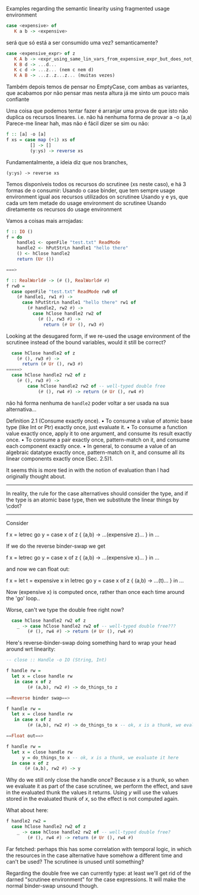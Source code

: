 Examples regarding the semantic linearity using fragmented usage environment

```haskell
case <expensive> of
   K a b -> <expensive>
```
será que <expensive> só está a ser consumido uma vez?
semanticamente?


```haskell
case <expensive_expr> of z
   K A b -> <expr_using_same_lin_vars_from_expensive_expr_but_does_not_use_b>
   K B d -> ...d...
   K c d -> ...z... (nem c nem d)
   K A B -> ...z..z...z... (muitas vezes)
```
Também depois temos de pensar no EmptyCase, com ambas as variantes, que acabamos por não pensar mas nesta altura já me sinto um pouco mais confiante

Uma coisa que podemos tentar fazer é arranjar uma prova de que isto não duplica os recursos lineares.
i.e. não há nenhuma forma de provar a -o (a,a)
Parece-me linear hah, mas não é fácil dizer se sim ou não:

```haskell
f :: [a] -o [a]
f xs = case map (+1) xs of
         [] -> []
         (y:ys) -> reverse xs
```

Fundamentalmente, a ideia diz que nos branches,
```
(y:ys) -> reverse xs
```
Temos disponíveis todos os recursos do scrutinee (xs neste caso), e há 3 formas de o consumir:
Usando o case binder, que tem sempre usage environment igual aos recursos utilizados on scrutinee
Usando y e ys, que cada um tem metade do usage environment do scrutinee
Usando diretamente os recursos do usage environment


Vamos a coisas mais arrojadas:

```haskell
f :: IO ()
f = do
    handle1 <- openFile "test.txt" ReadMode
    handle2 <- hPutStrLn handle1 "hello there"
    () <- hClose handle2
    return (Ur ())

===>

f :: RealWorld# -> (# (), RealWorld# #)
f rw0 =
  case openFile "test.txt" ReadMode rw0 of
    (# handle1, rw1 #) ->
      case hPutStrLn handle1 "hello there" rw1 of
        (# handle2, rw2 #) ->
          case hClose handle2 rw2 of
            (# (), rw3 #) ->
              return (# Ur (), rw3 #)
```
Looking at the desugared form, if we re-used the usage environment of the
scrutinee instead of the bound variables, would it still be correct?

```haskell
  case hClose handle2 of z
    (# (), rw3 #) ->
      return (# Ur (), rw3 #)
=====>
  case hClose handle2 rw2 of z
    (# (), rw3 #) ->
        case hClose handle2 rw2 of -- well-typed double free
            (# (), rw4 #) -> return (# Ur (), rw4 #)
```

não há forma nenhuma de `handle2` poder voltar a ser usada na sua alternativa...


Definition 2.1 (Consume exactly once).
• To consume a value of atomic base type (like Int or Ptr) exactly once, just evaluate it.
• To consume a function value exactly once, apply it to one argument, and consume its result
exactly once.
• To consume a pair exactly once, pattern-match on it, and consume each component exactly
once.
• In general, to consume a value of an algebraic datatype exactly once, pattern-match on it,
and consume all its linear components exactly once (Sec. 2.5)1.


It seems this is more tied in with the notion of evaluation than I had
originally thought about.

-----

In reality, the rule for the case alternatives should consider the type, and if
the type is an atomic base type, then we substitute the linear things by \cdot?

---

Consider

f x = letrec go y = case x of z { (a,b) -> ...(expensive z)... }
        in ...

If we do the reverse binder-swap we get

f x = letrec go y = case x of z { (a,b) -> ...(expensive x)... }
        in ...

and now we can float out:

f x = let t = expensive x
        in letrec go y = case x of z { (a,b) -> ...(t)... }
        in ...

Now (expensive x) is computed once, rather than once each time around the 'go' loop..

Worse, can't we type the double free right now?

```haskell
  case hClose handle2 rw2 of z
    _ -> case hClose handle2 rw2 of -- well-typed double free???
        (# (), rw4 #) -> return (# Ur (), rw4 #)
```

Here's reverse-binder-swap doing something hard to wrap your head around wrt
linearity:

```haskell
-- close :: Handle -o IO (String, Int)

f handle rw =
  let x = close handle rw
   in case x of z
        (# (a,b), rw2 #) -> do_things_to z

==Reverse binder swap==>

f handle rw =
  let x = close handle rw
   in case x of z
        (# (a,b), rw2 #) -> do_things_to x -- ok, x is a thunk, we evaluate it here

==Float out==>

f handle rw =
  let x = close handle rw
      y = do_things_to x -- ok, x is a thunk, we evaluate it here
  in case x of z
       (# (a,b), rw2 #) -> y
```
Why do we still only close the handle once? Because $x$ is a thunk, so when we
evaluate it as part of the case scrutinee, we perform the effect, and save in
the evaluated thunk the values it returns. Using $y$ will use the values stored
in the evaluated thunk of $x$, so the effect is not computed again.

What about here:
```haskell
f handle2 rw2 =
  case hClose handle2 rw2 of z
    _ -> case hClose handle2 rw2 of -- well-typed double free?
        (# (), rw4 #) -> return (# Ur (), rw4 #)
```

Far fetched: perhaps this has some correlation with temporal logic, in which the
resources in the case alternative have somehow a different time and can't be
used? The scrutinee is unused until something?

Regarding the double free we can currently type: at least we'll get rid of the
darned "scrutinee environment" for the case expressions. It will make the
normal binder-swap unsound though.
